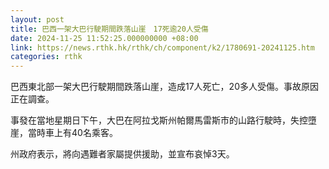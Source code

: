 ```yaml
---
layout: post
title: 巴西一架大巴行駛期間跌落山崖　17死逾20人受傷
date: 2024-11-25 11:52:25.000000000 +08:00
link: https://news.rthk.hk/rthk/ch/component/k2/1780691-20241125.htm
categories: rthk
---
```


巴西東北部一架大巴行駛期間跌落山崖，造成17人死亡，20多人受傷。事故原因正在調查。

事發在當地星期日下午，大巴在阿拉戈斯州帕爾馬雷斯市的山路行駛時，失控墮崖，當時車上有40名乘客。

州政府表示，將向遇難者家屬提供援助，並宣布哀悼3天。
